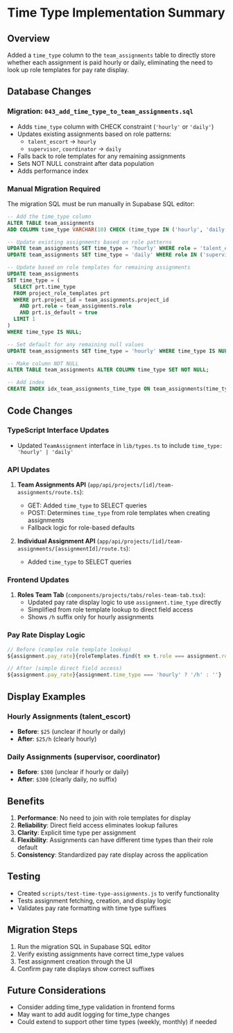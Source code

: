 # Time Type Implementation Summary

## Overview
Added a `time_type` column to the `team_assignments` table to directly store whether each assignment is paid hourly or daily, eliminating the need to look up role templates for pay rate display.

## Database Changes

### Migration: `043_add_time_type_to_team_assignments.sql`
- Adds `time_type` column with CHECK constraint (`'hourly'` or `'daily'`)
- Updates existing assignments based on role patterns:
  - `talent_escort` → `hourly`
  - `supervisor`, `coordinator` → `daily`
- Falls back to role templates for any remaining assignments
- Sets NOT NULL constraint after data population
- Adds performance index

### Manual Migration Required
The migration SQL must be run manually in Supabase SQL editor:

```sql
-- Add the time_type column
ALTER TABLE team_assignments 
ADD COLUMN time_type VARCHAR(10) CHECK (time_type IN ('hourly', 'daily'));

-- Update existing assignments based on role patterns
UPDATE team_assignments SET time_type = 'hourly' WHERE role = 'talent_escort';
UPDATE team_assignments SET time_type = 'daily' WHERE role IN ('supervisor', 'coordinator');

-- Update based on role templates for remaining assignments
UPDATE team_assignments 
SET time_type = (
  SELECT prt.time_type 
  FROM project_role_templates prt 
  WHERE prt.project_id = team_assignments.project_id 
    AND prt.role = team_assignments.role 
    AND prt.is_default = true
  LIMIT 1
)
WHERE time_type IS NULL;

-- Set default for any remaining null values
UPDATE team_assignments SET time_type = 'hourly' WHERE time_type IS NULL;

-- Make column NOT NULL
ALTER TABLE team_assignments ALTER COLUMN time_type SET NOT NULL;

-- Add index
CREATE INDEX idx_team_assignments_time_type ON team_assignments(time_type);
```

## Code Changes

### TypeScript Interface Updates
- Updated `TeamAssignment` interface in `lib/types.ts` to include `time_type: 'hourly' | 'daily'`

### API Updates
1. **Team Assignments API** (`app/api/projects/[id]/team-assignments/route.ts`):
   - GET: Added `time_type` to SELECT queries
   - POST: Determines `time_type` from role templates when creating assignments
   - Fallback logic for role-based defaults

2. **Individual Assignment API** (`app/api/projects/[id]/team-assignments/[assignmentId]/route.ts`):
   - Added `time_type` to SELECT queries

### Frontend Updates
1. **Roles Team Tab** (`components/projects/tabs/roles-team-tab.tsx`):
   - Updated pay rate display logic to use `assignment.time_type` directly
   - Simplified from role template lookup to direct field access
   - Shows `/h` suffix only for hourly assignments

### Pay Rate Display Logic
```typescript
// Before (complex role template lookup)
${assignment.pay_rate}{roleTemplates.find(t => t.role === assignment.role && t.is_default)?.time_type === 'hourly' ? '/h' : ''}

// After (simple direct field access)
${assignment.pay_rate}{assignment.time_type === 'hourly' ? '/h' : ''}
```

## Display Examples

### Hourly Assignments (talent_escort)
- **Before**: `$25` (unclear if hourly or daily)
- **After**: `$25/h` (clearly hourly)

### Daily Assignments (supervisor, coordinator)
- **Before**: `$300` (unclear if hourly or daily)
- **After**: `$300` (clearly daily, no suffix)

## Benefits
1. **Performance**: No need to join with role templates for display
2. **Reliability**: Direct field access eliminates lookup failures
3. **Clarity**: Explicit time type per assignment
4. **Flexibility**: Assignments can have different time types than their role default
5. **Consistency**: Standardized pay rate display across the application

## Testing
- Created `scripts/test-time-type-assignments.js` to verify functionality
- Tests assignment fetching, creation, and display logic
- Validates pay rate formatting with time type suffixes

## Migration Steps
1. Run the migration SQL in Supabase SQL editor
2. Verify existing assignments have correct time_type values
3. Test assignment creation through the UI
4. Confirm pay rate displays show correct suffixes

## Future Considerations
- Consider adding time_type validation in frontend forms
- May want to add audit logging for time_type changes
- Could extend to support other time types (weekly, monthly) if needed